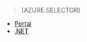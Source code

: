 > [AZURE.SELECTOR]
- [Portal](media-services-manage-content)
- [.NET](media-services-index-content)
